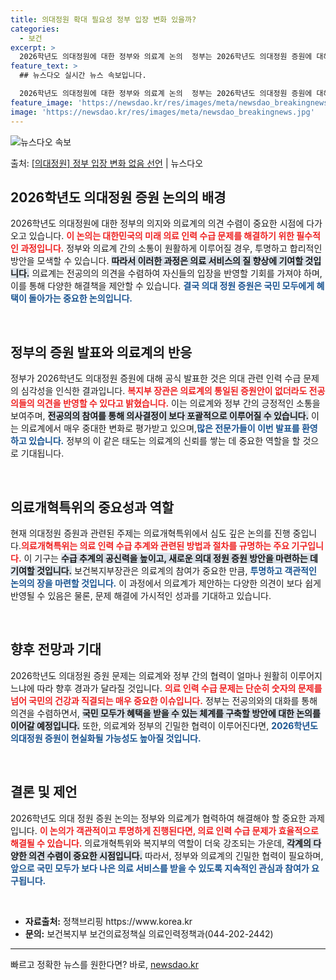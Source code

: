 ```yaml
---
title: 의대정원 확대 필요성 정부 입장 변화 있을까?
categories:
  - 보건
excerpt: >
  2026학년도 의대정원에 대한 정부와 의료계 논의  정부는 2026학년도 의대정원 증원에 대해 의료계와의 협…
feature_text: >
  ## 뉴스다오 실시간 뉴스 속보입니다.

  2026학년도 의대정원에 대한 정부와 의료계 논의  정부는 2026학년도 의대정원 증원에 대해 의료계와의 협…
feature_image: 'https://newsdao.kr/res/images/meta/newsdao_breakingnews.jpg'
image: 'https://newsdao.kr/res/images/meta/newsdao_breakingnews.jpg'
---
```


![뉴스다오 속보](https://newsdao.kr/res/images/meta/newsdao_breakingnews.jpg)

<p>출처: <a href="https://newsdao.kr/5041" rel="dofollow">[의대정원] 정부 입장 변화 없음 선언</a> | 뉴스다오</p>

<h2 data-ke-size="size26">2026학년도 의대정원 증원 논의의 배경</h2>

<p data-ke-size="size16">2026학년도 의대정원에 대한 정부의 의지와 의료계의 의견 수렴이 중요한 시점에 다가오고 있습니다. <b><span style="color: #ee2323;">이 논의는 대한민국의 미래 의료 인력 수급 문제를 해결하기 위한 필수적인 과정입니다.</span></b> 정부와 의료계 간의 소통이 원활하게 이루어질 경우, 투명하고 합리적인 방안을 모색할 수 있습니다. <b><span style="background-color: #21538527;">따라서 이러한 과정은 의료 서비스의 질 향상에 기여할 것입니다.</span></b> 의료계는 전공의의 의견을 수렴하여 자신들의 입장을 반영할 기회를 가져야 하며, 이를 통해 다양한 해결책을 제안할 수 있습니다. <b><span style="color: #1a5490;">결국 의대 정원 증원은 국민 모두에게 혜택이 돌아가는 중요한 논의입니다.</span></b> </p>

<p data-ke-size="size16">&nbsp;</p>

<h2 data-ke-size="size26">정부의 증원 발표와 의료계의 반응</h2>

<p data-ke-size="size16">정부가 2026학년도 의대정원 증원에 대해 공식 발표한 것은 의대 관련 인력 수급 문제의 심각성을 인식한 결과입니다. <b><span style="color: #ee2323;">복지부 장관은 의료계의 통일된 증원안이 없더라도 전공의들의 의견을 반영할 수 있다고 밝혔습니다.</span></b> 이는 의료계와 정부 간의 긍정적인 소통을 보여주며, <b><span style="background-color: #21538527;">전공의의 참여를 통해 의사결정이 보다 포괄적으로 이루어질 수 있습니다.</span></b> 이는 의료계에서 매우 중대한 변화로 평가받고 있으며,<b><span style="color: #1a5490;">많은 전문가들이 이번 발표를 환영하고 있습니다.</span></b> 정부의 이 같은 태도는 의료계의 신뢰를 쌓는 데 중요한 역할을 할 것으로 기대됩니다.</p>

<p data-ke-size="size16">&nbsp;</p>

<h2 data-ke-size="size26">의료개혁특위의 중요성과 역할</h2>

<p data-ke-size="size16">현재 의대정원 증원과 관련된 주제는 의료개혁특위에서 심도 깊은 논의를 진행 중입니다.<b><span style="color: #ee2323;">의료개혁특위는 의료 인력 수급 추계와 관련된 방법과 절차를 규명하는 주요 기구입니다.</span></b> 이 기구는 <b><span style="background-color: #21538527;">수급 추계의 공신력을 높이고, 새로운 의대 정원 증원 방안을 마련하는 데 기여할 것입니다.</span></b> 보건복지부장관은 의료계의 참여가 중요한 만큼, <b><span style="color: #1a5490;">투명하고 객관적인 논의의 장을 마련할 것입니다.</span></b> 이 과정에서 의료계가 제안하는 다양한 의견이 보다 쉽게 반영될 수 있음은 물론, 문제 해결에 가시적인 성과를 기대하고 있습니다. </p>

<p data-ke-size="size16">&nbsp;</p>

<h2 data-ke-size="size26">향후 전망과 기대</h2>

<p data-ke-size="size16">2026학년도 의대정원 증원 문제는 의료계와 정부 간의 협력이 얼마나 원활히 이루어지느냐에 따라 향후 경과가 달라질 것입니다. <b><span style="color: #ee2323;">의료 인력 수급 문제는 단순히 숫자의 문제를 넘어 국민의 건강과 직결되는 매우 중요한 이슈입니다.</span></b> 정부는 전공의와의 대화를 통해 의견을 수렴하면서, <b><span style="background-color: #21538527;">국민 모두가 혜택을 받을 수 있는 체계를 구축할 방안에 대한 논의를 이어갈 예정입니다.</span></b> 또한, 의료계와 정부의 긴밀한 협력이 이루어진다면, <b><span style="color: #1a5490;">2026학년도 의대정원 증원이 현실화될 가능성도 높아질 것입니다.</span></b> </p>

<p data-ke-size="size16">&nbsp;</p>

<h2 data-ke-size="size26">결론 및 제언</h2>

<p data-ke-size="size16">2026학년도 의대 정원 증원 논의는 정부와 의료계가 협력하여 해결해야 할 중요한 과제입니다. <b><span style="color: #ee2323;">이 논의가 객관적이고 투명하게 진행된다면, 의료 인력 수급 문제가 효율적으로 해결될 수 있습니다.</span></b> 의료개혁특위와 복지부의 역할이 더욱 강조되는 가운데, <b><span style="background-color: #21538527;">각계의 다양한 의견 수렴이 중요한 시점입니다.</span></b> 따라서, 정부와 의료계의 긴밀한 협력이 필요하며, <b><span style="color: #1a5490;">앞으로 국민 모두가 보다 나은 의료 서비스를 받을 수 있도록 지속적인 관심과 참여가 요구됩니다.</span></b> </p>

<p data-ke-size="size16">&nbsp;</p>

<ul>
  <li><b>자료출처:</b> 정책브리핑 https://www.korea.kr</li>
  <li><b>문의:</b> 보건복지부 보건의료정책실 의료인력정책과(044-202-2442)</li>
</ul>

<hr> 

빠르고 정확한 뉴스를 원한다면? 바로, <a href="https://newsdao.kr" rel="dofollow">newsdao.kr</a>


